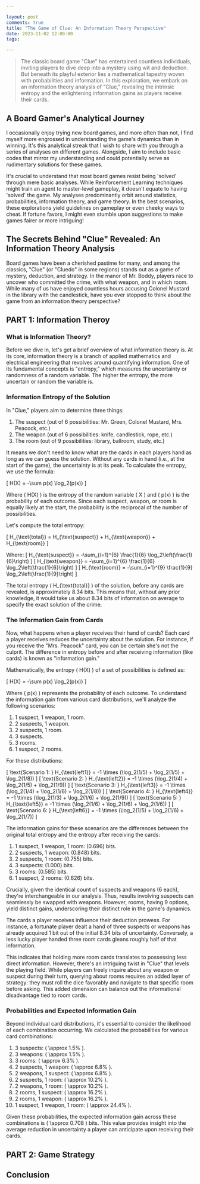 ```yaml
---

layout: post
comments: true
title: "The Game of Clue: An Information Theory Perspective"
date: 2023-11-02 12:00:00
tags:

---
```


> The classic board game "Clue" has entertained countless individuals, inviting players to dive deep into a mystery using wit and deduction. But beneath its playful exterior lies a mathematical tapestry woven with probabilities and information. In this exploration, we embark on an information theory analysis of "Clue," revealing the intrinsic entropy and the enlightening information gains as players receive their cards.

<!--more-->

## A Board Gamer's Analytical Journey

I occasionally enjoy trying new board games, and more often than not, I find myself more engrossed in understanding the game's dynamics than in winning. It's this analytical streak that I wish to share with you through a series of analyses on different games. Alongside, I aim to include basic codes that mirror my understanding and could potentially serve as rudimentary solutions for these games.

It's crucial to understand that most board games resist being 'solved' through mere basic analyses. While Reinforcement Learning techniques might train an agent to master-level gameplay, it doesn't equate to having 'solved' the game. My analyses predominantly orbit around statistics, probabilities, information theory, and game theory. In the best scenarios, these explorations yield guidelines on gameplay or even cheeky ways to cheat. If fortune favors, I might even stumble upon suggestions to make games fairer or more intriguing!

## The Secrets Behind "Clue" Revealed: An Information Theory Analysis

Board games have been a cherished pastime for many, and among the classics, "Clue" (or "Cluedo" in some regions) stands out as a game of mystery, deduction, and strategy. In the manor of Mr. Boddy, players race to uncover who committed the crime, with what weapon, and in which room. While many of us have enjoyed countless hours accusing Colonel Mustard in the library with the candlestick, have you ever stopped to think about the game from an information theory perspective?

## PART 1: Information Theroy

### What is Information Theory?

Before we dive in, let's get a brief overview of what information theory is. At its core, information theory is a branch of applied mathematics and electrical engineering that revolves around quantifying information. One of its fundamental concepts is "entropy," which measures the uncertainty or randomness of a random variable. The higher the entropy, the more uncertain or random the variable is.

### Information Entropy of the Solution

In "Clue," players aim to determine three things:

1. The suspect (out of 6 possibilities: Mr. Green, Colonel Mustard, Mrs. Peacock, etc.)
2. The weapon (out of 6 possibilities: knife, candlestick, rope, etc.)
3. The room (out of 9 possibilities: library, ballroom, study, etc.)

It means we don't need to know what are the cards in each players hand as long as we can guess the solution.
Without any cards in hand (i.e., at the start of the game), the uncertainty is at its peak. To calculate the entropy, we use the formula:

\[
H(X) = -\sum p(x) \log_2(p(x))
\]

Where \( H(X) \) is the entropy of the random variable \( X \) and \( p(x) \) is the probability of each outcome. Since each suspect, weapon, or room is equally likely at the start, the probability is the reciprocal of the number of possibilities.

Let's compute the total entropy:

\[
H_{\text{total}} = H_{\text{suspect}} + H_{\text{weapon}} + H_{\text{room}}
\]

Where:
\[
H_{\text{suspect}} = -\sum_{i=1}^{6} \frac{1}{6} \log_2\left(\frac{1}{6}\right)
\]
\[
H_{\text{weapon}} = -\sum_{i=1}^{6} \frac{1}{6} \log_2\left(\frac{1}{6}\right)
\]
\[
H_{\text{room}} = -\sum_{i=1}^{9} \frac{1}{9} \log_2\left(\frac{1}{9}\right)
\]

The total entropy \( H_{\text{total}} \) of the solution, before any cards are revealed, is approximately 8.34 bits. This means that, without any prior knowledge, it would take us about 8.34 bits of information on average to specify the exact solution of the crime.

### The Information Gain from Cards

Now, what happens when a player receives their hand of cards? Each card a player receives reduces the uncertainty about the solution. For instance, if you receive the "Mrs. Peacock" card, you can be certain she's not the culprit. The difference in entropy before and after receiving information (like cards) is known as "information gain."

Mathematically, the entropy \( H(X) \) of a set of possibilities is defined as:

\[
H(X) = -\sum p(x) \log_2(p(x))
\]

Where \( p(x) \) represents the probability of each outcome. To understand the information gain from various card distributions, we'll analyze the following scenarios:

1. 1 suspect, 1 weapon, 1 room.
2. 2 suspects, 1 weapon.
3. 2 suspects, 1 room.
4. 3 suspects.
5. 3 rooms.
6. 1 suspect, 2 rooms.

For these distributions:

\[
\text{Scenario 1: } H_{\text{left1}} = -1 \times (\log_2(1/5) + \log_2(1/5) + \log_2(1/8))
\]
\[
\text{Scenario 2: } H_{\text{left2}} = -1 \times (\log_2(1/4) + \log_2(1/5)  + \log_2(1/9))
\]
\[
\text{Scenario 3: } H_{\text{left3}} = -1 \times (\log_2(1/4) + \log_2(1/6)  + \log_2(1/8))
\]
\[
\text{Scenario 4: } H_{\text{left4}} = -1 \times (\log_2(1/3) + \log_2(1/6)  + \log_2(1/9))
\]
\[
\text{Scenario 5: } H_{\text{left5}} = -1 \times (\log_2(1/6) + \log_2(1/6)  + \log_2(1/6))
\]
\[
\text{Scenario 6: } H_{\text{left6}} = -1 \times (\log_2(1/5) + \log_2(1/6) + \log_2(1/7))
\]

The information gains for these scenarios are the differences between the original total entropy and the entropy after receiving the cards:

1. 1 suspect, 1 weapon, 1 room: \(0.696\) bits.
2. 2 suspects, 1 weapon: \(0.848\) bits.
3. 2 suspects, 1 room: \(0.755\) bits.
4. 3 suspects: \(1.000\) bits.
5. 3 rooms: \(0.585\) bits.
6. 1 suspect, 2 rooms: \(0.626\) bits.

Crucially, given the identical count of suspects and weapons (6 each), they're interchangeable in our analysis. Thus, results involving suspects can seamlessly be swapped with weapons. However, rooms, having 9 options, yield distinct gains, underscoring their distinct role in the game's dynamics.

The cards a player receives influence their deduction prowess. For instance, a fortunate player dealt a hand of three suspects or weapons has already acquired 1 bit out of the initial 8.34 bits of uncertainty. Conversely, a less lucky player handed three room cards gleans roughly half of that information.

This indicates that holding more room cards translates to possessing less direct information. However, there's an intriguing twist in "Clue" that levels the playing field. While players can freely inquire about any weapon or suspect during their turn, querying about rooms requires an added layer of strategy: they must roll the dice favorably and navigate to that specific room before asking. This added dimension can balance out the informational disadvantage tied to room cards.

### Probabilities and Expected Information Gain

Beyond individual card distributions, it's essential to consider the likelihood of each combination occurring. We calculated the probabilities for various card combinations:

1. 3 suspects: \( \approx 1.5\% \).
2. 3 weapons: \( \approx 1.5\% \).
3. 3 rooms: \( \approx 6.3\% \).
4. 2 suspects, 1 weapon: \( \approx 6.8\% \).
5. 2 weapons, 1 suspect: \( \approx 6.8\% \).
6. 2 suspects, 1 room: \( \approx 10.2\% \).
7. 2 weapons, 1 room: \( \approx 10.2\% \).
8. 2 rooms, 1 suspect: \( \approx 16.2\% \).
9. 2 rooms, 1 weapon: \( \approx 16.2\% \).
10. 1 suspect, 1 weapon, 1 room: \( \approx 24.4\% \).

Given these probabilities, the expected information gain across these combinations is \( \approx 0.708 \) bits. This value provides insight into the average reduction in uncertainty a player can anticipate upon receiving their cards.

## PART 2: Game Strategy


## Conclusion


